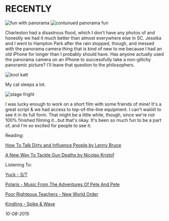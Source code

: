 RECENTLY
===

![fun with panorama](./img/10-08-2015/1.png)
![contunued panorama fun](./img/10-08-2015/2.png)

Charleston had a disastrous flood, which I don't have any photos of and honestly we had it much better than almost everywhere else in SC. Jessika and I went to Hampton Park after the rain stopped, though, and messed with the panorama camera thing that is kind of new to me because I had an old iPhone for longer than I probably should have. Has anyone actually used the panorama camera on an iPhone to successfully take a non-glitchy panoramic picture? I'll leave that question to the philosophers.

![kool katt](./img/10-08-2015/3.png)

My cat sleeps a lot. 

![stage fright](./img/10-08-2015/4.png)

I was lucky enough to work on a short film with some friends of mine! It's a great script & we had access to top-of-the-line equipment. I can't waiiiiit to see it in its full form. That might be a little while, though, since we're not 100% finished filming it...but that's okay. It's been so much fun to be a part of, and I'm so excited for people to see it.

Reading: 

[How To Talk Dirty and Influence People by Lenny Bruce](https://en.wikipedia.org/wiki/How_to_Talk_Dirty_and_Influence_People)

[A New Way To Tackle Gun Deaths by Nicolas Kristof](http://www.nytimes.com/2015/10/04/opinion/sunday/nicholas-kristof-a-new-way-to-tackle-gun-deaths.html?_r=0)

Listening To:

[Yuck - S/T](https://www.youtube.com/watch?v=Fy9gqZBVMaA)

[Polaris - Music From The Adventures Of Pete And Pete](https://www.youtube.com/watch?v=qkGtGt1L6iU&list=PLsZPRnPvhMVtR5WM8WMhvbDHf7WuWFljI)

[Poor Righteous Teachers - New World Order](https://youtu.be/Xkb713RN7EY)

[Kindling - Spike & Wave](http://kndlng.bandcamp.com/album/spike-wave-7-2)

*10-08-2015*